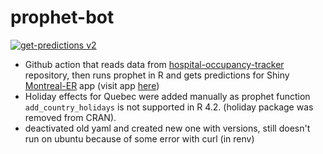 # prophet-bot

[![get-predictions v2](https://github.com/jlomako/prophet-bot/actions/workflows/prophet_bot_v2.yml/badge.svg)](https://github.com/jlomako/prophet-bot/actions/workflows/prophet_bot_v2.yml)

* Github action that reads data from <a href="https://github.com/jlomako/hospital-occupancy-tracker">hospital-occupancy-tracker</a> repository, then runs prophet in R and gets predictions for Shiny <a href = "https://github.com/jlomako/Montreal-ER">Montreal-ER</a> app (visit app <a href="https://jlomako.shinyapps.io/Montreal_ER/">here</a>)
* Holiday effects for Quebec were added manually as prophet function <code>add_country_holidays</code> is not supported in R 4.2. (holiday package was removed from CRAN). 
* deactivated old yaml and created new one with versions, still doesn't run on ubuntu because of some error with curl (in renv) 
